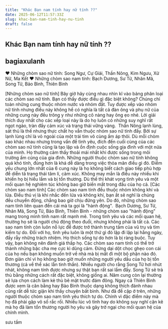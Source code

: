 ```yaml
---
title: "Khác Bạn nam tính hay nữ tính ??"
date: 2025-06-12T11:57:33Z
slug: khac-ban-nam-tinh-hay-nu-tinh
draft: false
---
```


## Khác Bạn nam tính hay nữ tính ??

## bagiaxulanh

♥ Những chòm sao nữ tính: Song Ngư, Cự Giải, Thần Nông, Kim Ngưu, Xử Nữ, Ma Kết​ 
♥ Những chòm sao nam tính: Bạch Dương, Sư Tử, Nhân Mã, Song Tử, Bảo Bình, Thiên Bình​ 
 
[Những chòm sao nữ tính]​ 
Bây giờ hãy cùng nhau nhìn kĩ vào bảng phân loại các chòm sao nữ tính. Bạn có thấy được điều gì đặc biệt không? Chúng chỉ toàn những cung thuộc nhóm nước và nhóm đất. Tuy được xếp vào nhóm nữ tính nhưng điều này không hề có nghĩa là tất cả đàn ông và phụ nữ của những cung này đều trông y như những cô nàng hay õng ẹo nhé. Lời giải thích duy nhất cho các xếp loại này là do họ luôn có những suy nghĩ rất ngọt ngào, tràn đầy cảm xúc và trạng thái vững vàng.​ ​ ​Thần Nông lạnh lùng, sát thủ là thế nhưng thực chất họ vẫn thuộc nhóm sao nữ tính đấy. Bởi sự lạnh lùng chỉ là vỏ ngoài của một trái tim vô cùng ấm áp thôi. ​Dù mỗi chòm sao khác nhau nhưng trong vấn đề tình yêu, đích đến cuối cùng của các chòm sao nữ tính cũng là tạo lập và ổn định cuộc sống gia đình với một nửa của mình. Họ thường cảm thấy thoải mái nhất khi được sống trong môi trường ấm cúng của gia đình.​ ​Những người thuộc chòm sao nữ tính không quá khó tính, đúng hơn là khá dễ dàng trong việc thỏa mãn điều gì đó. Điểm yếu chung lớn nhất của 6 cung này là họ không biết cách giao tiếp phù hợp để diễn tả trạng thái tâm lí, cảm xúc. Không may mắn là điều này nhiều khi khiến họ bị hiểu lầm và bị tổn thương. Dù thế thì khát vọng tình yêu và một mối quan hệ nghiêm túc không bao giờ biến mất trong đầu của họ cả.​ ​[Các chòm sao nam tính]​ ​Các chòm sao nam tính đều thuộc nhóm không khí và lửa. Điều thú vị là khi nhắc đến lửa và không khí, bạn ắt sẽ nghĩ là chúng đều chuyển động, chẳng bao giờ chịu đứng yên. Do đó, những chòm sao nam tính liên quan đến cái mà ta gọi là "hành động".​ ​ ​Bạch Dương, Sư Tử, Nhân Mã, Song Tử, Bảo Bình, Thiên Bình - những chòm sao "hành động" mang trong mình tính nam rất mạnh mẽ. ​Trong tình yêu và các mối quan hệ, thường họ sẽ là người chủ động theo đuổi, nhưng không phải là tất cả. Các sao nam tính còn luôn nỗ lực để được trở thành trung tâm của vũ trụ và tìm kiếm tự do. Đối với họ, tình yêu luôn là một thứ gì đó lặp đi lặp lại hằng ngày, đầy rẫy những trách nhiệm. Họ thích sống tự do hơn là bị ràng buộc. Tuy vậy, bạn không nên đánh giá thấp họ. Các chòm sao nam tính có thể trở thành những bậc cha mẹ cực kì dũng cảm. Đừng dại dột chọc ghẹo con cái của họ nếu bạn không muốn trở về nhà mà bị mất đi một bộ phận nào đó. Đơn giản chỉ vì họ không bao giờ muốn những người yêu dấu của họ bị tổn thương (cả về thể xác lẫn tinh thần).​ ​Nhiều người cho rằng Song Tử hơi nhút nhát, không nam tính được nhưng sự thật bạn rất sai lầm đấy. Song Tử sẽ trả thù bằng những cách rất đặc biệt, không giống ai. Năm cung còn lại thường sẽ lựa chọn cách làm kẻ thù bẽ mặt trước đám đông. Ngay cả Thiên Bình được xem là cân bằng hay Bảo Bình thuộc dạng không thích đánh nhau cũng rất dễ tức giận khi thấy chuyện bất bình.​ ​Như đã đề cập ở trên, những người thuộc chòm sao nam tính yêu thích tự do. Chính vì đặc điểm này mà họ đã phài gặp vô số rắc rối. Nhiều lúc vô tình hay do không suy nghĩ cặn kẽ mà họ đã làm tổn thương người họ yêu và gây trở ngại cho mối quan hệ của chính mình.​ 
 
sưu tầm ​